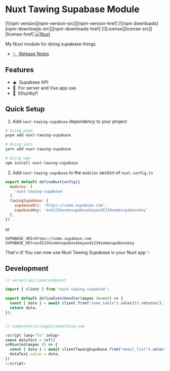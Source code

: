 <!--
Get your module up and running quickly.

Find and replace all on all files (CMD+SHIFT+F):
- Name: My Module
- Package name: my-module
- Description: My new Nuxt module
-->

# Nuxt Tawing Supabase Module

[![npm version][npm-version-src]][npm-version-href]
[![npm downloads][npm-downloads-src]][npm-downloads-href]
[![License][license-src]][license-href]
[![Nuxt][nuxt-src]][nuxt-href]

My Nuxt module for doing supabase things.

- [✨ &nbsp;Release Notes](/CHANGELOG.md)


## Features

<!-- Highlight some of the features your module provide here -->
- ⛰ &nbsp;Supabase API
- 🚠 &nbsp;For server and Vue app use.
- 🌲 &nbsp;Ethyl4lyf!

## Quick Setup

1. Add `nuxt-tawing-supabase` dependency to your project

```bash
# Using pnpm
pnpm add nuxt-tawing-supabase

# Using yarn
yarn add nuxt-tawing-supabase

# Using npm
npm install nuxt-tawing-supabase
```

2. Add `nuxt-tawing-supabase` to the `modules` section of `nuxt.config.ts`

```js
export default defineNuxtConfig({
  modules: [
    'nuxt-tawing-supabase'
  ].
  tawingSupabase: {
    supabaseUri: 'https://some.supabase.com',
    supabaseKey: 'asd1234somesupabasekeyasd1234somesupabasekey'
  },  
})
```

or

```env
SUPABASE_URI=https://some.supabase.com
SUPABASE_KEY=asd1234somesupabasekeyasd1234somesupabasekey
```


That's it! You can now use Nuxt Tawing Supabase in your Nuxt app ✨

## Development

```js
// server/api/some/endpoint

import { client } from "nuxt-tawing-supabase";

export default defineEventHandler(async (event) => {
  const { data } = await client.from("some_table").select().returns();
  return data;
});


// component/or/pages/something.vue

<script lang="ts" setup>
const dataTest = ref()
onMounted(async () => {
  const { data } = await clientTawingSupabase.from("email_list").select().returns();
  dataTest.value = data;
})
</script>
```



<!-- Badges -->
[nuxt-src]: https://img.shields.io/badge/Nuxt-18181B?logo=nuxt.js
[nuxt-href]: https://nuxt.com
